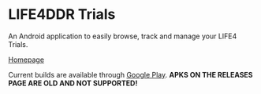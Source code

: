 # LIFE4DDR Trials
An Android application to easily browse, track and manage your LIFE4 Trials.

[Homepage](http://life4ddr.com)

Current builds are available through [Google Play](https://play.google.com/store/apps/details?id=com.perrigogames.life4&hl=en_US). 
**APKS ON THE RELEASES PAGE ARE OLD AND NOT SUPPORTED!**
